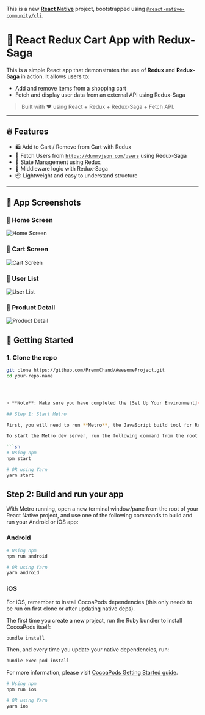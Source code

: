 This is a new [**React Native**](https://reactnative.dev) project, bootstrapped using [`@react-native-community/cli`](https://github.com/react-native-community/cli).


# 🛒 React Redux Cart App with Redux-Saga

This is a simple React app that demonstrates the use of **Redux** and **Redux-Saga** in action. It allows users to:
- Add and remove items from a shopping cart
- Fetch and display user data from an external API using Redux-Saga

> Built with ❤️ using React + Redux + Redux-Saga + Fetch API.

---

## 🔥 Features

- 🛍️ Add to Cart / Remove from Cart with Redux
- 👥 Fetch Users from [`https://dummyjson.com/users`](https://dummyjson.com/users) using Redux-Saga
- 🔄 State Management using Redux
- 🧠 Middleware logic with Redux-Saga
- 📦 Lightweight and easy to understand structure

---

## 📸 App Screenshots

### 🧾 Home Screen
![Home Screen](images/assets/screenshot1.png)

### 🛒 Cart Screen
![Cart Screen](images/assets/screenshot2.png)

### 👤 User List
![User List](images/assets/screenshot3.png)

### 🧰 Product Detail
![Product Detail](images/assets/screenshot4.png)


## 🚀 Getting Started

### 1. Clone the repo

```bash
git clone https://github.com/PremmChand/AwesomeProject.git
cd your-repo-name




> **Note**: Make sure you have completed the [Set Up Your Environment](https://reactnative.dev/docs/set-up-your-environment) guide before proceeding.

## Step 1: Start Metro

First, you will need to run **Metro**, the JavaScript build tool for React Native.

To start the Metro dev server, run the following command from the root of your React Native project:

```sh
# Using npm
npm start

# OR using Yarn
yarn start
```

## Step 2: Build and run your app

With Metro running, open a new terminal window/pane from the root of your React Native project, and use one of the following commands to build and run your Android or iOS app:

### Android

```sh
# Using npm
npm run android

# OR using Yarn
yarn android
```

### iOS

For iOS, remember to install CocoaPods dependencies (this only needs to be run on first clone or after updating native deps).

The first time you create a new project, run the Ruby bundler to install CocoaPods itself:

```sh
bundle install
```

Then, and every time you update your native dependencies, run:

```sh
bundle exec pod install
```

For more information, please visit [CocoaPods Getting Started guide](https://guides.cocoapods.org/using/getting-started.html).

```sh
# Using npm
npm run ios

# OR using Yarn
yarn ios
```
